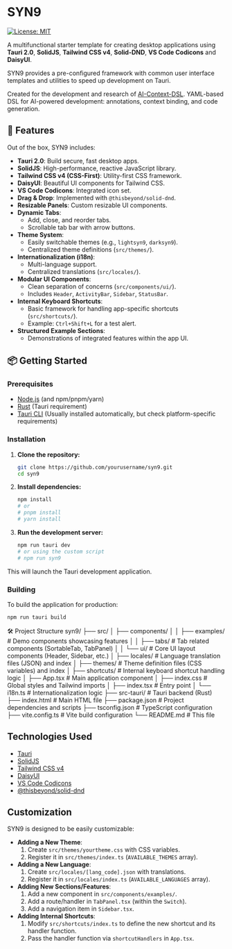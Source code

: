 # SYN9

[![License: MIT](https://img.shields.io/badge/License-MIT-yellow.svg)](https://opensource.org/licenses/MIT)


A multifunctional starter template for creating desktop applications using **Tauri 2.0**, **SolidJS**, **Tailwind CSS v4**, **Solid-DND**, **VS Code Codicons** and **DaisyUI**.

SYN9 provides a pre-configured framework with common user interface templates and utilities to speed up development on Tauri.

Created for the development and research of [AI-Context-DSL](https://github.com/sdfgfdsrfvcgtrc/AI-Context-DSL). YAML-based DSL for AI-powered development: annotations, context binding, and code generation.

## 🚀 Features

Out of the box, SYN9 includes:

*   **Tauri 2.0**: Build secure, fast desktop apps.
*   **SolidJS**: High-performance, reactive JavaScript library.
*   **Tailwind CSS v4 (CSS-First)**: Utility-first CSS framework.
*   **DaisyUI**: Beautiful UI components for Tailwind CSS.
*   **VS Code Codicons**: Integrated icon set.
*   **Drag & Drop**: Implemented with `@thisbeyond/solid-dnd`.
*   **Resizable Panels**: Custom resizable UI components.
*   **Dynamic Tabs**:
    *   Add, close, and reorder tabs.
    *   Scrollable tab bar with arrow buttons.
*   **Theme System**:
    *   Easily switchable themes (e.g., `lightsyn9`, `darksyn9`).
    *   Centralized theme definitions (`src/themes/`).
*   **Internationalization (i18n)**:
    *   Multi-language support.
    *   Centralized translations (`src/locales/`).
*   **Modular UI Components**:
    *   Clean separation of concerns (`src/components/ui/`).
    *   Includes `Header`, `ActivityBar`, `Sidebar`, `StatusBar`.
*   **Internal Keyboard Shortcuts**:
    *   Basic framework for handling app-specific shortcuts (`src/shortcuts/`).
    *   Example: `Ctrl+Shift+L` for a test alert.
*   **Structured Example Sections**:
    *   Demonstrations of integrated features within the app UI.

## 📦 Getting Started

### Prerequisites

*   [Node.js](https://nodejs.org/) (and npm/pnpm/yarn)
*   [Rust](https://www.rust-lang.org/) (Tauri requirement)
*   [Tauri CLI](https://v2.tauri.app/start/prerequisites/) (Usually installed automatically, but check platform-specific requirements)

### Installation

1.  **Clone the repository:**
    ```bash
    git clone https://github.com/yourusername/syn9.git
    cd syn9
    ```
2.  **Install dependencies:**
    ```bash
    npm install
    # or
    # pnpm install
    # yarn install
    ```
3.  **Run the development server:**
    ```bash
    npm run tauri dev
    # or using the custom script
    # npm run syn9
    ```

This will launch the Tauri development application.

### Building

To build the application for production:

```bash
npm run tauri build
```
🛠️ Project Structure
syn9/
├── src/
│   ├── components/
│   │   ├── examples/       # Demo components showcasing features
│   │   ├── tabs/           # Tab related components (SortableTab, TabPanel)
│   │   └── ui/             # Core UI layout components (Header, Sidebar, etc.)
│   ├── locales/            # Language translation files (JSON) and index
│   ├── themes/             # Theme definition files (CSS variables) and index
│   ├── shortcuts/          # Internal keyboard shortcut handling logic
│   ├── App.tsx             # Main application component
│   ├── index.css           # Global styles and Tailwind imports
│   ├── index.tsx           # Entry point
│   └── i18n.ts             # Internationalization logic
├── src-tauri/              # Tauri backend (Rust)
├── index.html              # Main HTML file
├── package.json            # Project dependencies and scripts
├── tsconfig.json           # TypeScript configuration
├── vite.config.ts          # Vite build configuration
└── README.md               # This file

## Technologies Used

*   [Tauri](https://tauri.app/)
*   [SolidJS](https://www.solidjs.com/)
*   [Tailwind CSS v4](https://tailwindcss.com/)
*   [DaisyUI](https://daisyui.com/)
*   [VS Code Codicons](https://github.com/microsoft/vscode-codicons)
*   [@thisbeyond/solid-dnd](https://github.com/thisbeyond/solid-dnd)

## Customization

SYN9 is designed to be easily customizable:

*   **Adding a New Theme**:
    1.  Create `src/themes/yourtheme.css` with CSS variables.
    2.  Register it in `src/themes/index.ts` (`AVAILABLE_THEMES` array).
*   **Adding a New Language**:
    1.  Create `src/locales/[lang_code].json` with translations.
    2.  Register it in `src/locales/index.ts` (`AVAILABLE_LANGUAGES` array).
*   **Adding New Sections/Features**:
    1.  Add a new component in `src/components/examples/`.
    2.  Add a route/handler in `TabPanel.tsx` (within the `Switch`).
    3.  Add a navigation item in `Sidebar.tsx`.
*   **Adding Internal Shortcuts**:
    1.  Modify `src/shortcuts/index.ts` to define the new shortcut and its handler function.
    2.  Pass the handler function via `shortcutHandlers` in `App.tsx`.
